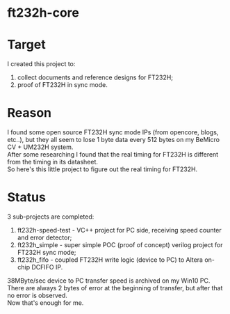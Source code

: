 # ft232h-core
# Target
I created this project to:  
  1. collect documents and reference designs for FT232H;  
  2. proof of FT232H in sync mode.  
  
# Reason  
I found some open source FT232H sync mode IPs (from opencore, blogs, etc..), but they all seem to lose 1 byte data every 512 bytes on my BeMicro CV + UM232H system.  
After some researching I found that the real timing for FT232H is different from the timing in its datasheet.  
So here's this little project to figure out the real timing for FT232H.  

# Status  
3 sub-projects are completed:  
  1. ft232h-speed-test - VC++ project for PC side, receiving speed counter and error detector;  
  2. ft232h_simple - super simple POC (proof of concept) verilog project for FT232H sync mode;  
  3. ft232h_fifo - coupled FT232H write logic (device to PC) to Altera on-chip DCFIFO IP.  
  
38MByte/sec device to PC transfer speed is archived on my Win10 PC.  
There are always 2 bytes of error at the beginning of transfer, but after that no error is observed.  
Now that's enough for me.
